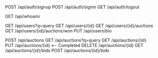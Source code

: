 POST /api/auth/signup
POST /api/auth/signin
GET /api/auth/logout

GET /api/whoami

GET /api/users?q=query
GET /api/users/{id}
GET /api/users/{id}/auctions
GET /api/users/{id}/auctions/won
PUT /api/users/bio

POST /api/auctions
GET /api/auctions?q=query
GET /api/auctions/{id}  
PUT /api/auctions/{id}  <-- Completed
DELETE /api/auctions/{id}
GET /api/auctions/{id}/bids
POST /api/auctions/{id}/bids